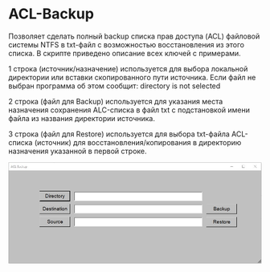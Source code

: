 # ACL-Backup

Позволяет сделать полный backup списка прав доступа (ACL) файловой системы NTFS в txt-файл с возможностью восстановления из этого списка. В скрипте приведено описание всех ключей с примерами.

1 строка (источник/назначение) используется для выбора локальной директории или вставки скопированного пути источника. Если файл не выбран программа об этом сообщит: directory is not selected

2 строка (файл для Backup) используется для указания места назначения сохранения ALC-списка в файл txt с подстановкой имени файла из названия директории источника.

3 строка (файл для Restore) используется для выбора txt-файла ACL-списка (источник) для восстановления/копирования в директорию назначения указанной в первой строке.

![Image alt](https://github.com/Lifailon/ACL-Backup/blob/rsa/Interface.jpg)
